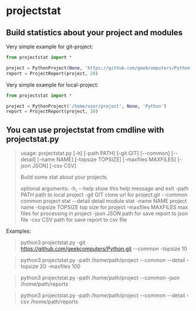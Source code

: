 # projectstat
## Build statistics about your project and modules

Very simple example for git-project:
```python
from projectstat import *

project = PythonProject(None, 'https://github.com/geekcomputers/Python.git', 'Python')
report = ProjectReport(project, 20)
```
Very simple example for local-project:
```python
from projectstat import *

project = PythonProject('/home/user/project', None, 'Python')
report = ProjectReport(project, 20)
```
## You can use projectstat from cmdline with projectstat.py

>usage: projectstat.py [-h] [-path PATH] [-git GIT] [--common] [--detail]
>                      [-name NAME] [-topsize TOPSIZE] [-maxfiles MAXFILES]
>                      [-json JSON] [-csv CSV]
>
>Build some stat about your projects.
>
>optional arguments:
>  -h, --help          show this help message and exit
>  -path PATH          path to local project
>  -git GIT            clone url for project.git
>  --common            common project stat
>  --detail            detail module stat
>  -name NAME          project name
>  -topsize TOPSIZE    top size for project
>  -maxfiles MAXFILES  max files for processing in project
>  -json JSON          path for save report to json file
>  -csv CSV            path for save report to csv file

Examples:

> python3 projectstat.py -git https://github.com/geekcomputers/Python.git --common -topsize 10

> python3 projectstat.py -path /home/path/project --common --detail -topsize 20 -maxfiles 100

> python3 projectstat.py -path /home/path/project --common -json /home/path/reports

> python3 projectstat.py -path /home/path/project --common --detail -csv /home/path/reports
